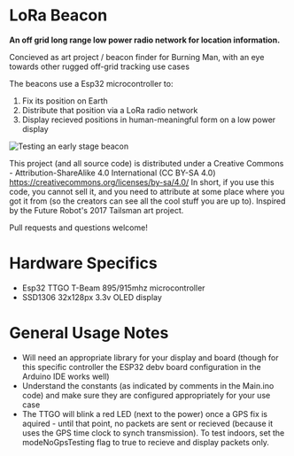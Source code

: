 # LoRa Beacon
**An off grid long range low power radio network for location information.**

Concieved as art project / beacon finder for Burning Man, with an eye towards other rugged off-grid tracking use cases

The beacons use a Esp32 microcontroller to: 
1) Fix its position on Earth 
2) Distribute that position via a LoRa radio network
3) Display recieved positions in human-meaningful form on a low power display

![Testing an early stage beacon](https://i.imgur.com/M7MqfNt.jpg)



This project (and all source code) is distributed under a Creative Commons - Attribution-ShareAlike 4.0 International (CC BY-SA 4.0) https://creativecommons.org/licenses/by-sa/4.0/ In short, if you use this code, you cannot sell it, and you need to attribute at some place where you got it from (so the creators can see all the cool stuff you are up to). Inspired by the Future Robot's 2017 Tailsman art project. 

Pull requests and questions welcome!



# Hardware Specifics
- Esp32 TTGO T-Beam 895/915mhz microcontroller
- SSD1306 32x128px 3.3v OLED display

# General Usage Notes
- Will need an appropriate library for your display and board (though for this specific controller the ESP32 debv board configuration in the Arduino IDE works well)
- Understand the constants (as indicated by comments in the Main.ino code) and make sure they are configured appropriately for your use case
- The TTGO will blink a red LED (next to the power) once a GPS fix is aquired - until that point, no packets are sent or recieved (because it uses the GPS time clock to synch transmission). To test indoors, set the modeNoGpsTesting flag to true to recieve and display packets only. 
